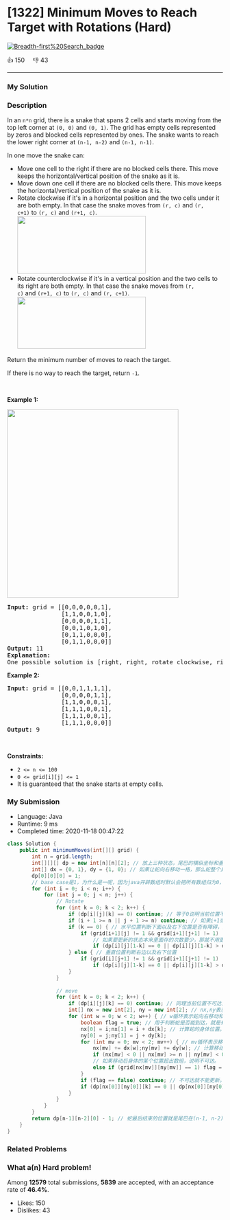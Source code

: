 # [1322] Minimum Moves to Reach Target with Rotations (Hard)

[![Breadth-first%20Search_badge](https://img.shields.io/badge/topic-Breadth-first%20Search-green.svg)](https://leetcode.com/problems/minimum-moves-to-reach-target-with-rotations/) 

:+1: 150 &nbsp; &nbsp; :thumbsdown: 43

---

### My Solution


### Description
<p>In an&nbsp;<code>n*n</code>&nbsp;grid, there is a snake that spans 2 cells and starts moving from the top left corner at <code>(0, 0)</code> and <code>(0, 1)</code>. The grid has empty cells represented by zeros and blocked cells represented by ones. The snake wants to reach the lower right corner at&nbsp;<code>(n-1, n-2)</code>&nbsp;and&nbsp;<code>(n-1, n-1)</code>.</p>

<p>In one move the snake can:</p>

<ul>
	<li>Move one cell to the right&nbsp;if there are no blocked cells there. This move keeps the horizontal/vertical position of the snake as it is.</li>
	<li>Move down one cell&nbsp;if there are no blocked cells there. This move keeps the horizontal/vertical position of the snake as it is.</li>
	<li>Rotate clockwise if it&#39;s in a horizontal position and the two cells under it are both empty. In that case the snake moves from&nbsp;<code>(r, c)</code>&nbsp;and&nbsp;<code>(r, c+1)</code>&nbsp;to&nbsp;<code>(r, c)</code>&nbsp;and&nbsp;<code>(r+1, c)</code>.<br />
	<img alt="" src="https://assets.leetcode.com/uploads/2019/09/24/image-2.png" style="width: 300px; height: 134px;" /></li>
	<li>Rotate counterclockwise&nbsp;if it&#39;s in a vertical position and the two cells to its right are both empty. In that case the snake moves from&nbsp;<code>(r, c)</code>&nbsp;and&nbsp;<code>(r+1, c)</code>&nbsp;to&nbsp;<code>(r, c)</code>&nbsp;and&nbsp;<code>(r, c+1)</code>.<br />
	<img alt="" src="https://assets.leetcode.com/uploads/2019/09/24/image-1.png" style="width: 300px; height: 121px;" /></li>
</ul>

<p>Return the minimum number of moves to reach the target.</p>

<p>If there is no way to reach the target, return&nbsp;<code>-1</code>.</p>

<p>&nbsp;</p>
<p><strong>Example 1:</strong></p>

<p><strong><img alt="" src="https://assets.leetcode.com/uploads/2019/09/24/image.png" style="width: 400px; height: 439px;" /></strong></p>

<pre>
<strong>Input:</strong> grid = [[0,0,0,0,0,1],
               [1,1,0,0,1,0],
&nbsp;              [0,0,0,0,1,1],
&nbsp;              [0,0,1,0,1,0],
&nbsp;              [0,1,1,0,0,0],
&nbsp;              [0,1,1,0,0,0]]
<strong>Output:</strong> 11
<strong>Explanation:
</strong>One possible solution is [right, right, rotate clockwise, right, down, down, down, down, rotate counterclockwise, right, down].
</pre>

<p><strong>Example 2:</strong></p>

<pre>
<strong>Input:</strong> grid = [[0,0,1,1,1,1],
&nbsp;              [0,0,0,0,1,1],
&nbsp;              [1,1,0,0,0,1],
&nbsp;              [1,1,1,0,0,1],
&nbsp;              [1,1,1,0,0,1],
&nbsp;              [1,1,1,0,0,0]]
<strong>Output:</strong> 9
</pre>

<p>&nbsp;</p>
<p><strong>Constraints:</strong></p>

<ul>
	<li><code>2 &lt;= n &lt;= 100</code></li>
	<li><code>0 &lt;= grid[i][j] &lt;= 1</code></li>
	<li>It is guaranteed that the snake starts at empty cells.</li>
</ul>



### My Submission

- Language: Java
- Runtime: 9 ms
- Completed time: 2020-11-18 00:47:22

```Java
class Solution {
    public int minimumMoves(int[][] grid) {
        int n = grid.length;
        int[][][] dp = new int[n][n][2]; // 放上三种状态，尾巴的横纵坐标和垂直或水平,0表示水平,1表示垂直。
        int[] dx = {0, 1}, dy = {1, 0}; // 如果让蛇向右移动一格，那么蛇整个身体x轴不变，y轴+1，同理向下也一样。
        dp[0][0][0] = 1;
        // base case是1，为什么是一呢，因为java开辟数组时默认会把所有数组归为0，本来应该是0，但是为了方便先让他比答案多1，最后返回时再-1就行了
        for (int i = 0; i < n; i++) {
            for (int j = 0; j < n; j++) {
                // Rotate
                for (int k = 0; k < 2; k++) {
                    if (dp[i][j][k] == 0) continue; // 等于0说明当前位置不可达，不用计算。
                    if (i + 1 >= n || j + 1 >= n) continue; // 如果i+1或j+1超出边界，说明它不可能做翻转操作，因为另一种状态以及越界了。
                    if (k == 0) { // 水平位置判断下面以及右下位置是否有障碍，没有才能更新
                        if (grid[i+1][j] != 1 && grid[i+1][j+1] != 1)
                            // 如果要更新的状态本来里面存的次数要少，那就不用更新了。
                            if (dp[i][j][1-k] == 0 || dp[i][j][1-k] > dp[i][j][k] + 1) dp[i][j][1-k] = dp[i][j][k] + 1;
                    } else { // 垂直位置判断右边以及右下位置
                        if (grid[i][j+1] != 1 && grid[i+1][j+1] != 1)
                            if (dp[i][j][1-k] == 0 || dp[i][j][1-k] > dp[i][j][k] + 1) dp[i][j][1-k] = dp[i][j][k] + 1;
                    }
                }
                
                // move
                for (int k = 0; k < 2; k++) {
                    if (dp[i][j][k] == 0) continue; // 同理当前位置不可达，结束
                    int[] nx = new int[2], ny = new int[2]; // nx,ny表示蛇身体的位置，前一个是尾巴，后一个是头
                    for (int w = 0; w < 2; w++) { // w循环表示蛇向右移动和向下移动
                        boolean flag = true; // 用于判断蛇是否能到达，就是有没有障碍物
                        nx[0] = i;nx[1] = i + dx[k]; // 计算蛇的身体位置。
                        ny[0] = j;ny[1] = j + dy[k];
                        for (int mv = 0; mv < 2; mv++) { // mv循环表示移动蛇的尾巴和头，先移尾巴后头。
                            nx[mv] += dx[w];ny[mv] += dy[w]; // 计算移动后的位置。
                            if (nx[mv] < 0 || nx[mv] >= n || ny[mv] < 0 || ny[mv] >= n) flag = false; 
                            // 如果移动后身体的某个位置超出数组，说明不可达。
                            else if (grid[nx[mv]][ny[mv]] == 1) flag = false; // 同样有障碍也不可达。
                        }
                        if (flag == false) continue; // 不可达就不能更新。
                        if (dp[nx[0]][ny[0]][k] == 0 || dp[nx[0]][ny[0]][k] > dp[i][j][k] + 1) dp[nx[0]][ny[0]][k] = dp[i][j][k] + 1;
                    }
                }
            }
        }
        return dp[n-1][n-2][0] - 1; // 蛇最后结束的位置就是尾巴在(n-1, n-2)上处于水平状态。然后别忘了之前的-1。
    }
}
```


### Related Problems




### What a(n) Hard problem!
Among **12579** total submissions, **5839** are accepted, with an acceptance rate of **46.4%**. <br>

- Likes: 150
- Dislikes: 43

